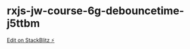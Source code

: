 # rxjs-jw-course-6g-debouncetime-j5ttbm

[Edit on StackBlitz ⚡️](https://stackblitz.com/edit/rxjs-jw-course-6g-debouncetime-j5ttbm)